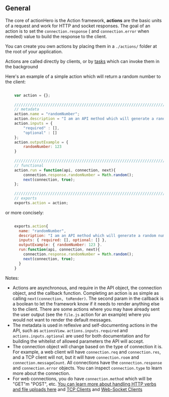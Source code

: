 ## General

The core of actionHero is the Action framework, **actions** are the basic units of a request and work for HTTP and socket responses.  The goal of an action is to set the `connection.response` ( and `connection.error` when needed) value to build the response to the client.

You can create you own actions by placing them in a `./actions/` folder at the root of your application.

Actions are called directly by clients, or by [tasks](https://github.com/evantahler/actionHero/wiki/Tasks) which can invoke them in the background

Here's an example of a simple action which will return a random number to the client:

```javascript

	var action = {};
	
	/////////////////////////////////////////////////////////////////////
	// metadata
	action.name = "randomNumber";
	action.description = "I am an API method which will generate a random number";
	action.inputs = {
		"required" : [],
		"optional" : []
	};
	action.outputExample = {
		randomNumber: 123
	}
	
	/////////////////////////////////////////////////////////////////////
	// functional
	action.run = function(api, connection, next){
		connection.response.randomNumber = Math.random();
		next(connection, true);
	};
	
	/////////////////////////////////////////////////////////////////////
	// exports
	exports.action = action;
```

or more concisely: 


```javascript

	exports.action{
	  name: "randomNumber",
	  description: "I am an API method which will generate a random number",
	  inputs: { required: [], optional: [] },
	  outputExample: { randomNumber: 123 }.
	  run:function(api, connection, next){
		connection.response.randomNumber = Math.random();
		next(connection, true);
	  }
	}

```

Notes:


* Actions are asynchronous, and require in the API object, the connection object, and the callback function.  Completing an action is as simple as calling `next(connection, toRender)`.  The second param in the callback is a boolean to let the framework know if it needs to render anything else to the client.  There are some actions where you may have already sent the user output (see the `file.js` action for an example) where you would not want to render the default messages.
* The metadata is used in reflexive and self-documenting actions in the API, such as `actionsView`.  `actions.inputs.required` and `actions.inputs.optional` are used for both documentation and for building the whitelist of allowed parameters the API will accept.  
* The connection object will change based on the type of connection it is.  For example, a web client will have `connection.req` and `connection.res`, and a TCP client will not, but it will have `connection.room` and `connection.messageCount`.  All connections have the `connection.response` and `connection.error` objects.  You can inspect `connection.type` to learn more about the connection.
* For web connections, you do have `connection.method` which will be "GET"m "POST", etc.  [You can learn more about handling HTTP verbs and file uploads here](https://github.com/evantahler/actionHero/wiki/Web-Clients) and [TCP Clients](https://github.com/evantahler/actionHero/wiki/TCP-Clients) and [Web-Socket Clients](https://github.com/evantahler/actionHero/wiki/Web-Socket-Clients)